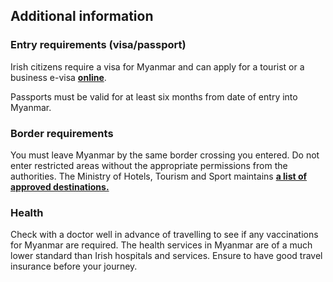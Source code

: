 ## Additional information

### **Entry requirements (visa/passport)**

Irish citizens require a visa for Myanmar and can apply for a tourist or a business e-visa [**online**](https://evisa.moip.gov.mm/).

Passports must be valid for at least six months from date of entry into Myanmar.

### **Border requirements**

You must leave Myanmar by the same border crossing you entered. Do not enter restricted areas without the appropriate permissions from the authorities. The Ministry of Hotels, Tourism and Sport maintains [**a list of approved destinations.**](http://tourism.gov.mm/)

### **Health**

Check with a doctor well in advance of travelling to see if any vaccinations for Myanmar are required. The health services in Myanmar are of a much lower standard than Irish hospitals and services. Ensure to have good travel insurance before your journey.